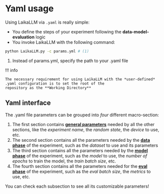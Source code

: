 # Yaml usage

Using LaikaLLM via `.yaml` is really simple:

- You define the steps of your experiment following the **data-model-evaluation** logic
- You invoke LaikaLLM with the following command:

```bash
python LaikaLLM.py -c params.yml # (1)
```

1. Instead of params.yml, specify the path to your .yaml file

!!! info

    The necessary requirement for using LaikaLLM with the *user-defined* .yaml configuration is to set the root of the
    repository as the **Working Directory**

## Yaml interface

The .yaml file parameters can be grouped into *four* different macro-section:

1. The first section contains **[general parameters](general_parameters.md)** needed by all the other sections, like 
   the *experiment name*, the *random state*, the *device* to use, etc.
2. The second section contains all the parameters needed by the **[data phase](data_section.md)** of the experiment, 
   such as the *dataset* to use and its parameters
3. The third section contains all the parameters needed by the **[model phase](model_section.md)** of the experiment, 
   such as the *model* to use, the *number of epochs* to train the model, the *train batch size*, etc.
4. The fourth section contains all the parameters needed for the **[eval phase](eval_section.md)** of the experiment, 
   such as the *eval batch size*, the *metrics* to use, etc.

You can check each subsection to see all its customizable parameters!
